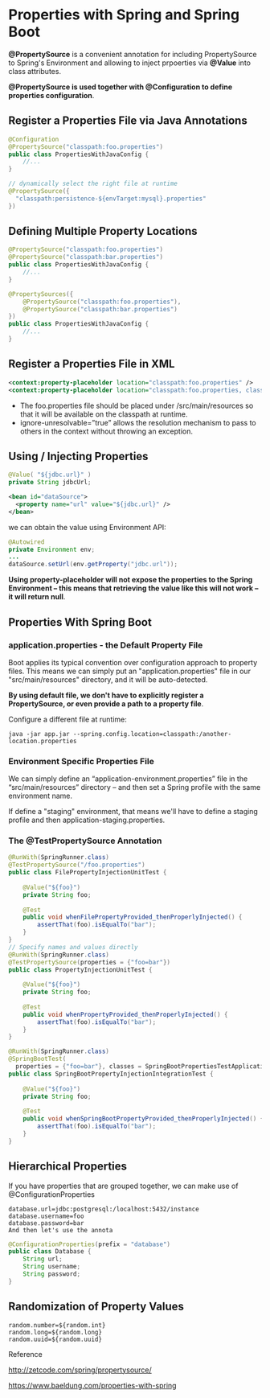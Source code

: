 # Properties with Spring and Spring Boot

**@PropertySource** is a convenient annotation for including PropertySource to Spring's Environment and allowing to inject prpoerties via **@Value** into class attributes.

**@PropertySource is used together with @Configuration to define properties configuration**.

## Register a Properties File via Java Annotations
```java
@Configuration
@PropertySource("classpath:foo.properties")
public class PropertiesWithJavaConfig {
    //...
}

// dynamically select the right file at runtime
@PropertySource({ 
  "classpath:persistence-${envTarget:mysql}.properties"
})
```

## Defining Multiple Property Locations
```java
@PropertySource("classpath:foo.properties")
@PropertySource("classpath:bar.properties")
public class PropertiesWithJavaConfig {
    //...
}

@PropertySources({
    @PropertySource("classpath:foo.properties"),
    @PropertySource("classpath:bar.properties")
})
public class PropertiesWithJavaConfig {
    //...
}
```

## Register a Properties File in XML

```xml
<context:property-placeholder location="classpath:foo.properties" />
<context:property-placeholder location="classpath:foo.properties, classpath:bar.properties"/>
```

* The foo.properties file should be placed under /src/main/resources so that it will be available on the classpath at runtime.
* ignore-unresolvable=”true” allows the resolution mechanism to pass to others in the context without throwing an exception.
  
## Using / Injecting Properties

```java
@Value( "${jdbc.url}" )
private String jdbcUrl;
```

```xml
<bean id="dataSource">
  <property name="url" value="${jdbc.url}" />
</bean>
```

we can obtain the value using Environment API:
```java
@Autowired
private Environment env;
...
dataSource.setUrl(env.getProperty("jdbc.url"));
```

**Using property-placeholder will not expose the properties to the Spring Environment – this means that retrieving the value like this will not work – it will return null**.

## Properties With Spring Boot

### application.properties - the Default Property File

Boot applies its typical convention over configuration approach to property files. This means we can simply put an "application.properties" file in our "src/main/resources" directory, and it will be auto-detected.

**By using default file, we don't have to explicitly register a PropertySource, or even provide a path to a property file**.

Configure a different file at runtime:
```
java -jar app.jar --spring.config.location=classpath:/another-location.properties
```

### Environment Specific Properties File

We can simply define an “application-environment.properties” file in the “src/main/resources” directory – and then set a Spring profile with the same environment name.

If define a "staging" environment, that means we'll have to define a staging profile and then application-staging.properties.

### The @TestPropertySource Annotation
```java
@RunWith(SpringRunner.class)
@TestPropertySource("/foo.properties")
public class FilePropertyInjectionUnitTest {
 
    @Value("${foo}")
    private String foo;
 
    @Test
    public void whenFilePropertyProvided_thenProperlyInjected() {
        assertThat(foo).isEqualTo("bar");
    }
}
// Specify names and values directly
@RunWith(SpringRunner.class)
@TestPropertySource(properties = {"foo=bar"})
public class PropertyInjectionUnitTest {
 
    @Value("${foo}")
    private String foo;
 
    @Test
    public void whenPropertyProvided_thenProperlyInjected() {
        assertThat(foo).isEqualTo("bar");
    }
}

@RunWith(SpringRunner.class)
@SpringBootTest(
  properties = {"foo=bar"}, classes = SpringBootPropertiesTestApplication.class)
public class SpringBootPropertyInjectionIntegrationTest {
 
    @Value("${foo}")
    private String foo;
 
    @Test
    public void whenSpringBootPropertyProvided_thenProperlyInjected() {
        assertThat(foo).isEqualTo("bar");
    }
}
```

## Hierarchical Properties

If you have properties that are grouped together, we can make use of @ConfigurationProperties
```
database.url=jdbc:postgresql:/localhost:5432/instance
database.username=foo
database.password=bar
And then let's use the annota
```

```java
@ConfigurationProperties(prefix = "database")
public class Database {
    String url;
    String username;
    String password;
}
```

## Randomization of Property Values
```
random.number=${random.int}
random.long=${random.long}
random.uuid=${random.uuid}
```

Reference

http://zetcode.com/spring/propertysource/

https://www.baeldung.com/properties-with-spring

